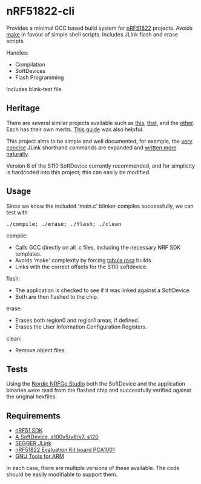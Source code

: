 nRF51822-cli
============

Provides a minimal GCC based build system for [nRF51822](https://www.nordicsemi.com/eng/Products/Bluetooth-R-low-energy/nRF51822) projects. Avoids [make](https://www.gnu.org/software/make/) in favour of simple shell scripts. Includes JLink flash and erase scripts.

Handles:
- Compilation
- SoftDevices
- Flash Programming

Includes blink-test file.

Heritage
---------

There are several similar projects available such as [this](https://github.com/hlnd/nrf51-pure-gcc-setup), [that](https://github.com/pauloborges/nrf51822-linux-template), and the [other](https://github.com/EarthLord/nrf51Demo). Each has their own merits. [This guide](http://www.funwithelectronics.com/?id=168) was also helpful.

This project aims to be simple and well documented, for example, the [very concise](https://github.com/pauloborges/nrf51822-linux-template/blob/master/scripts/erase.jlink) JLink shorthand commands are expanded and [written more naturally](https://github.com/hughobrien/nRF51822-cli/blob/master/flash).

Version 6 of the S110 SoftDevice currently recommended, and for simplicity is hardcoded into this project; this can easily be modified.

Usage
-----

Since we know the included 'main.c' blinker compiles successfully, we can test with <pre>./compile; ./erase; ./flash; ./clean</pre>

compile:
- Calls GCC directly on all .c files, including the necessary NRF SDK templates.
- Avoids 'make' complexity by forcing [tabula rasa](https://en.wikipedia.org/wiki/Tabula_rasa) builds.
- Links with the correct offsets for the S110 softdevice.

flash:
- The application is checked to see if it was linked against a SoftDevice.
- Both are then flashed to the chip.

erase:
- Erases both region0 and region1 areas, if defined.
- Erases the User Information Configuration Registers.

clean:
- Remove object files

Tests
-----
Using the [Nordic NRFGo Studio](http://www.nordicsemi.com/chi/node_176/2.4GHz-RF/nRFgo-Studio) both the SoftDevice and the application binaries were read from the flashed chip and successfully verified against the original hexfiles.

Requirements
------------

- [nRF51 SDK](https://www.nordicsemi.com/eng/Products/Bluetooth-R-low-energy/nRF51822)
- [A SoftDevice, s100v5/v6/v7, s120](https://www.nordicsemi.com/eng/Products/Bluetooth-R-low-energy/nRF51822)
- [SEGGER JLink](http://www.segger.com/jlink-software.html)
- [nRF51822 Evaluation Kit board PCA1001](http://www.nordicsemi.com/eng/Products/Bluetooth-R-low-energy/nRF51822-Evaluation-Kit)
- [GNU Tools for ARM](https://launchpad.net/gcc-arm-embedded)

In each case, there are multiple versions of these available. The code should be easily modifiable to support them.
